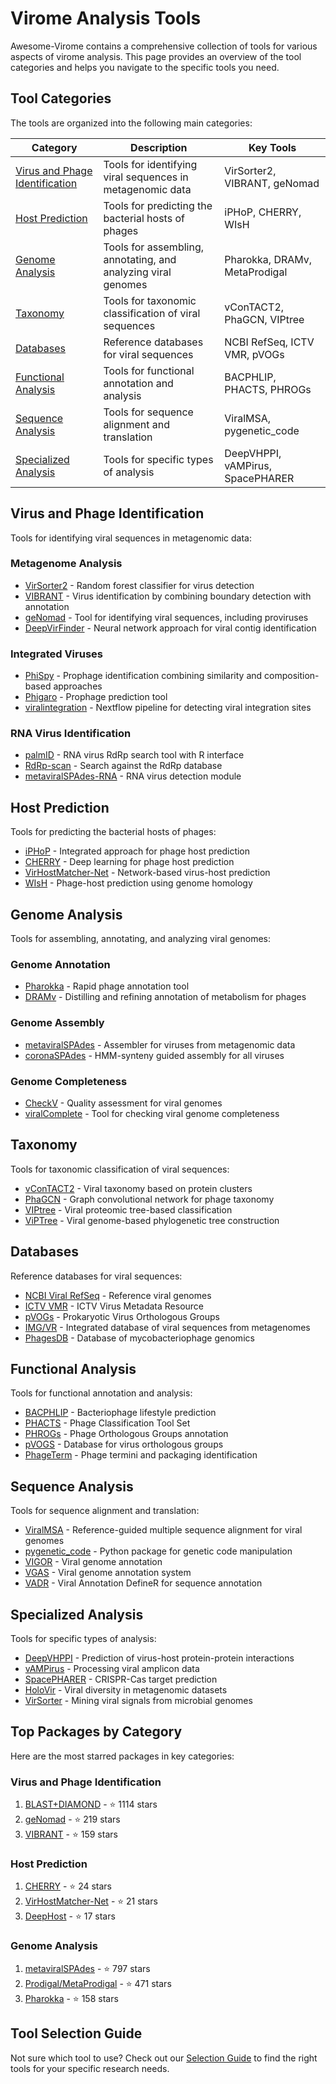 # Virome Analysis Tools

Awesome-Virome contains a comprehensive collection of tools for various aspects of virome analysis. This page provides an overview of the tool categories and helps you navigate to the specific tools you need.

## Tool Categories

The tools are organized into the following main categories:

| Category | Description | Key Tools |
|----------|-------------|----------|
| [Virus and Phage Identification](#virus-and-phage-identification) | Tools for identifying viral sequences in metagenomic data | VirSorter2, VIBRANT, geNomad |
| [Host Prediction](#host-prediction) | Tools for predicting the bacterial hosts of phages | iPHoP, CHERRY, WIsH |
| [Genome Analysis](#genome-analysis) | Tools for assembling, annotating, and analyzing viral genomes | Pharokka, DRAMv, MetaProdigal |
| [Taxonomy](#taxonomy) | Tools for taxonomic classification of viral sequences | vConTACT2, PhaGCN, VIPtree |
| [Databases](#databases) | Reference databases for viral sequences | NCBI RefSeq, ICTV VMR, pVOGs |
| [Functional Analysis](#functional-analysis) | Tools for functional annotation and analysis | BACPHLIP, PHACTS, PHROGs |
| [Sequence Analysis](#sequence-analysis) | Tools for sequence alignment and translation | ViralMSA, pygenetic_code |
| [Specialized Analysis](#specialized-analysis) | Tools for specific types of analysis | DeepVHPPI, vAMPirus, SpacePHARER |

## Virus and Phage Identification

Tools for identifying viral sequences in metagenomic data:

### Metagenome Analysis

- [VirSorter2](https://bitbucket.org/MAVERICLab/virsorter2/) - Random forest classifier for virus detection
- [VIBRANT](https://github.com/AnantharamanLab/VIBRANT) - Virus identification by combining boundary detection with annotation
- [geNomad](https://github.com/apcamargo/genomad) - Tool for identifying viral sequences, including proviruses
- [DeepVirFinder](https://github.com/jessieren/DeepVirFinder) - Neural network approach for viral contig identification

### Integrated Viruses

- [PhiSpy](https://github.com/linsalrob/PhiSpy) - Prophage identification combining similarity and composition-based approaches
- [Phigaro](https://github.com/bobeobibo/phigaro) - Prophage prediction tool
- [viralintegration](https://github.com/nf-core/viralintegration) - Nextflow pipeline for detecting viral integration sites

### RNA Virus Identification

- [palmID](https://serratus.io/palmid) - RNA virus RdRp search tool with R interface
- [RdRp-scan](https://github.com/JustineCharon/RdRp-scan/) - Search against the RdRp database
- [metaviralSPAdes-RNA](https://github.com/ablab/spades) - RNA virus detection module

## Host Prediction

Tools for predicting the bacterial hosts of phages:

- [iPHoP](https://bitbucket.org/srouxjgi/iphop/src/main/) - Integrated approach for phage host prediction
- [CHERRY](https://github.com/KennthShang/CHERRY) - Deep learning for phage host prediction
- [VirHostMatcher-Net](https://github.com/WeiliWw/VirHostMatcher-Net) - Network-based virus-host prediction
- [WIsH](https://github.com/soedinglab/WIsH) - Phage-host prediction using genome homology

## Genome Analysis

Tools for assembling, annotating, and analyzing viral genomes:

### Genome Annotation

- [Pharokka](https://github.com/gbouras13/pharokka) - Rapid phage annotation tool
- [DRAMv](https://github.com/WrightonLabCSU/DRAM) - Distilling and refining annotation of metabolism for phages

### Genome Assembly

- [metaviralSPAdes](https://github.com/ablab/spades/tree/metaviral_publication) - Assembler for viruses from metagenomic data
- [coronaSPAdes](https://github.com/ablab/spades/tree/metaviral_publication) - HMM-synteny guided assembly for all viruses

### Genome Completeness

- [CheckV](https://bitbucket.org/berkeleylab/checkv/) - Quality assessment for viral genomes
- [viralComplete](https://github.com/ablab/viralComplete/) - Tool for checking viral genome completeness

## Taxonomy

Tools for taxonomic classification of viral sequences:

- [vConTACT2](https://bitbucket.org/MAVERICLab/vcontact2/) - Viral taxonomy based on protein clusters
- [PhaGCN](https://github.com/KennthShang/PhaGCN) - Graph convolutional network for phage taxonomy
- [VIPtree](https://github.com/yosuken/VIPtree) - Viral proteomic tree-based classification
- [ViPTree](https://github.com/yosuken/ViPTree) - Viral genome-based phylogenetic tree construction

## Databases

Reference databases for viral sequences:

- [NCBI Viral RefSeq](https://www.ncbi.nlm.nih.gov/refseq/) - Reference viral genomes
- [ICTV VMR](https://ictv.global/vmr) - ICTV Virus Metadata Resource
- [pVOGs](https://academic.oup.com/nar/article/45/D1/D491/2605841) - Prokaryotic Virus Orthologous Groups
- [IMG/VR](https://img.jgi.doe.gov/vr/) - Integrated database of viral sequences from metagenomes
- [PhagesDB](https://phagesdb.org/) - Database of mycobacteriophage genomics

## Functional Analysis

Tools for functional annotation and analysis:

- [BACPHLIP](https://github.com/adamhockenberry/bacphlip) - Bacteriophage lifestyle prediction
- [PHACTS](https://edwards.sdsu.edu/PHACTS/) - Phage Classification Tool Set
- [PHROGs](https://github.com/pegi3s/phrogs) - Phage Orthologous Groups annotation
- [pVOGS](https://vogdb.org/) - Database for virus orthologous groups
- [PhageTerm](https://sourceforge.net/projects/phageterm/) - Phage termini and packaging identification

## Sequence Analysis

Tools for sequence alignment and translation:

- [ViralMSA](https://github.com/niemasd/ViralMSA) - Reference-guided multiple sequence alignment for viral genomes
- [pygenetic_code](https://github.com/songweizhi/pygenetic_code) - Python package for genetic code manipulation
- [VIGOR](https://github.com/JCVenterInstitute/VIGOR4) - Viral genome annotation
- [VGAS](https://github.com/apcamargo/vgas) - Viral genome annotation system
- [VADR](https://github.com/ncbi/vadr) - Viral Annotation DefineR for sequence annotation

## Specialized Analysis

Tools for specific types of analysis:

- [DeepVHPPI](https://github.com/NaiveLab/DeepVHPPI) - Prediction of virus-host protein-protein interactions
- [vAMPirus](https://github.com/ViroBiome/vAMPirus) - Processing viral amplicon data
- [SpacePHARER](https://github.com/soedinglab/spacepharer) - CRISPR-Cas target prediction
- [HoloVir](https://github.com/plaffy/holovir) - Viral diversity in metagenomic datasets
- [VirSorter](https://github.com/simroux/VirSorter) - Mining viral signals from microbial genomes

## Top Packages by Category

Here are the most starred packages in key categories:

### Virus and Phage Identification
1. [BLAST+DIAMOND](https://github.com/bbuchfink/diamond) - ⭐ 1114 stars
2. [geNomad](https://github.com/apcamargo/genomad) - ⭐ 219 stars
3. [VIBRANT](https://github.com/AnantharamanLab/VIBRANT) - ⭐ 159 stars

### Host Prediction
1. [CHERRY](https://github.com/KennthShang/CHERRY) - ⭐ 24 stars
2. [VirHostMatcher-Net](https://github.com/WeiliWw/VirHostMatcher-Net) - ⭐ 21 stars
3. [DeepHost](https://github.com/deepomicslab/DeepHost) - ⭐ 17 stars

### Genome Analysis
1. [metaviralSPAdes](https://github.com/ablab/spades/tree/metaviral_publication) - ⭐ 797 stars
2. [Prodigal/MetaProdigal](https://github.com/hyattpd/Prodigal) - ⭐ 471 stars
3. [Pharokka](https://github.com/gbouras13/pharokka) - ⭐ 158 stars

## Tool Selection Guide

Not sure which tool to use? Check out our [Selection Guide](./selection-guide.md) to find the right tools for your specific research needs.